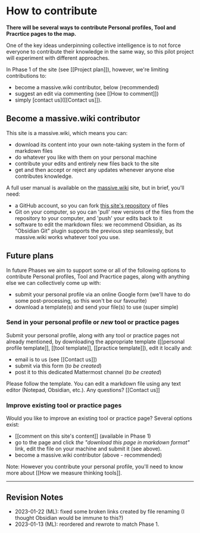 # How to contribute

**There will be several ways to contribute  Personal profiles, Tool and Pracrtice pages to the map.**

One of the key ideas underpinning collective intelligence is to not force everyone to contribute their knowledge in the same way, so this pilot project will experiment with different approaches. 

In Phase 1 of the site (see [[Project plan]]), however, we're limiting contributions to:

* become a massive.wiki contributor, below (recommended)
* suggest an edit via commenting (see [[How to comment]])
* simply [contact us]([[Contact us]]). 

## Become a massive.wiki contributor

This site is a massive.wiki, which means you can:

* download its content into your own note-taking system in the form of markdown files
* do whatever you like with them on your personal machine
* contribute your edits and entirely new files back to the site
* get and then accept or reject any updates whenever anyone else contributes knowledge.

A full user manual is available on the [massive.wiki](http://massive.wiki) site, but in brief, you'll need:

* a GitHub account, so you can fork [this site's repository](https://github.com/Fellowship-of-the-Link/TfT-test1) of files
* Git on your computer, so you can 'pull' new versions of the files from the repository to your computer, and 'push' your edits back to it
* software to edit the markdown files: we recommend Obsidian, as its "Obsidian Git" plugin supports the previous step seamlessly, but massive.wiki works whatever tool you use.

## Future plans

In future Phases we aim to support some or all of the following options to contribute Personal profiles, Tool and Pracrtice pages, along with anything else we can collectively come up with:

* submit your personal profile via an online Google form (we'll have to do some post-processing, so this won't be our favourite)
* download a template(s) and send your file(s) to use (super simple)

### Send in your personal profile or *new* tool or practice pages

Submit your personal profile, along with any tool or practice pages not already mentioned, by downloading the appropriate template ([[personal profile template]], [[tool template]], [[practice template]]), edit it locally and:

* email is to us (see [[Contact us]])
* submit via this form (*to be created*)
* post it to this dedicated Mattermost channel (*to be created*) 

Please follow the template. You can edit a markdown file using any text editor (Notepad, Obsidian, etc.). Any questions? [[Contact us]]

### Improve existing tool or practice pages

Would you like to improve an existing tool or practice page? Several options exist:

* [[comment on this site's content]] (available in Phase 1)
* go to the page and click *the "download this page in markdown format"* link, edit the file on your machine and submit it (see above).
* become a massive.wiki contributor (above - recommended)

Note: However you contribute your personal profile,  you'll need to know more about [[How we measure thinking tools]].


---

## Revision Notes

* 2023-01-22 (ML): fixed some broken links created by file renaming (I thought Obsidian would be immune to this?)
* 2023-01-13 (ML): reordered and rewrote to match Phase 1. 

